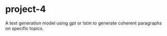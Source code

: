 # project-4
 A text generation model using gpt or lstm to generate coherent paragraphs on specific topics.
